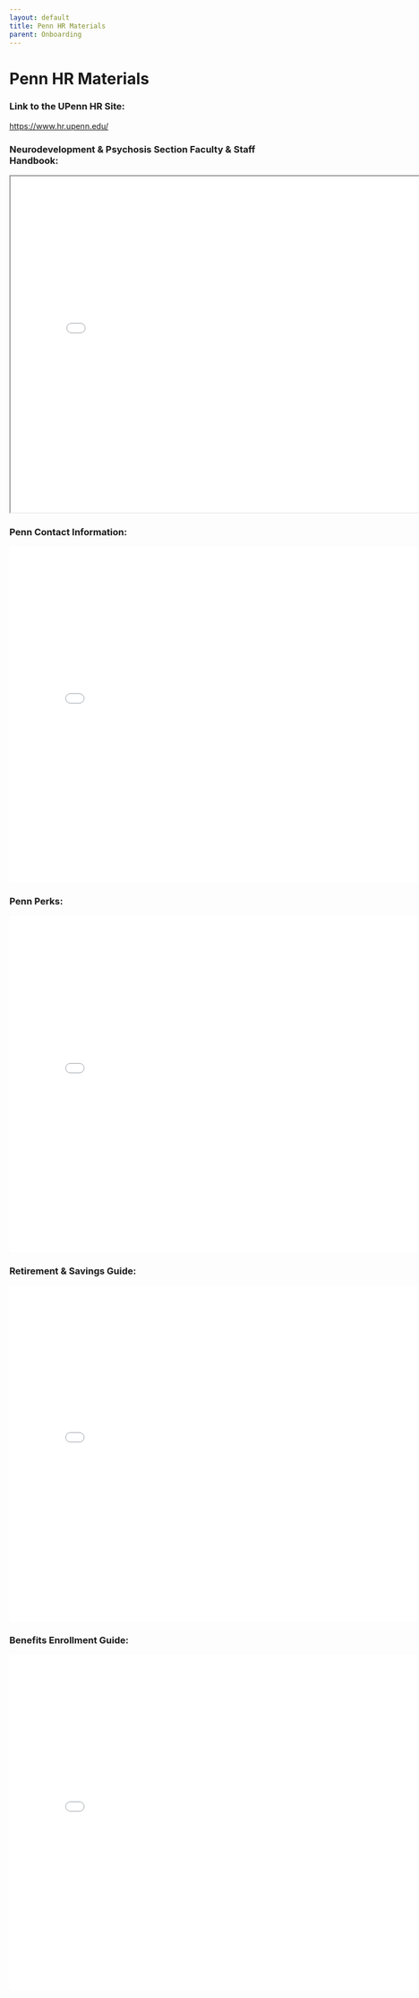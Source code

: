 ```yaml
---
layout: default
title: Penn HR Materials
parent: Onboarding
---
```


# Penn HR Materials


### Link to the UPenn HR Site:
https://www.hr.upenn.edu/

### Neurodevelopment & Psychosis Section Faculty & Staff Handbook: 
<iframe src="assets/pdfs/staff_handbook_v1.0.pdf" width="800px" height="600px"></iframe>

### Penn Contact Information:
<embed src="assets/pdfs/contact_info.pdf" width="800px" height="600px" />

### Penn Perks:
<embed src="assets/pdfs/penn_perks.pdf" width="800px" height="600px" />

### Retirement & Savings Guide:
<embed src="assets/pdfs/retirement_savings.pdf" width="800px" height="600px" />

### Benefits Enrollment Guide:
<embed src="assets/pdfs/benefits_enrollment.pdf" width="800px" height="600px" />